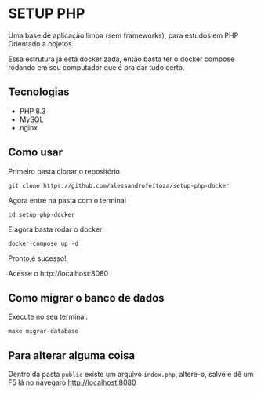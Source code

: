 # SETUP PHP

Uma base de aplicação limpa (sem frameworks), para estudos em PHP Orientado a objetos.

Essa estrutura já está dockerizada, então basta ter o docker compose rodando em seu computador que é pra dar tudo certo.

## Tecnologias

- PHP 8.3
- MySQL
- nginx

## Como usar

Primeiro basta clonar o repositório

`git clone https://github.com/alessandrofeitoza/setup-php-docker`

Agora entre na pasta com o terminal 

`cd setup-php-docker`

E agora basta rodar o docker

`docker-compose up -d`

Pronto,é sucesso!

Acesse o http://localhost:8080

## Como migrar o banco de dados
Execute no seu terminal:
```shell
make migrar-database
```


## Para alterar alguma coisa

Dentro da pasta `public` existe um arquivo `index.php`, altere-o, salve e dê um F5 lá no navegaro <http://localhost:8080>
